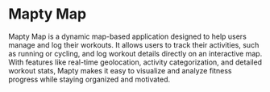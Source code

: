 
# Mapty Map

Mapty Map is a dynamic map-based application designed to help users manage and log their workouts. It allows users to track their activities, such as running or cycling, and log workout details directly on an interactive map. With features like real-time geolocation, activity categorization, and detailed workout stats, Mapty makes it easy to visualize and analyze fitness progress while staying organized and motivated.

